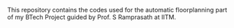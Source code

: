 This repository contains the codes used for the automatic floorplanning part of my BTech Project guided by Prof. S Ramprasath at IITM.
